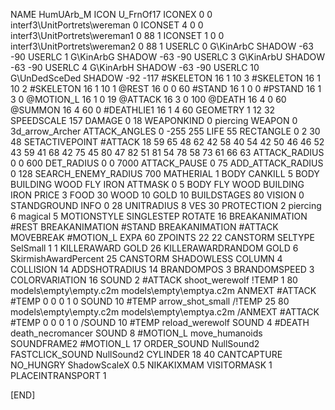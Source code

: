 NAME 			HumUArb_M
ICON 			U_FrnOf17
ICONEX 0 0 interf3\UnitPortrets\wereman 0
ICONSET 4 0 0 interf3\UnitPortrets\wereman1 0 88 1
ICONSET 1 0 0 interf3\UnitPortrets\wereman2 0 88 1
USERLC 			0 G\KinArbC SHADOW -63 -90
USERLC 			1 G\KinArbG SHADOW -63 -90
USERLC 			3 G\KinArbU SHADOW -63 -90
USERLC 			4 G\KinArbH SHADOW -63 -90
USERLC 			10 G\UnDedSceDed SHADOW -92 -117
#SKELETON               16 1 10 3
#SKELETON               16 1 10 2
#SKELETON               16 1 10 1
@REST      		16 0 0 60
#STAND     		16 1 0 0
#PSTAND    		16 1 3 0
@MOTION_L  		16 1 0 19
@ATTACK    		16 3 0 100 
@DEATH     		16 4 0 60
@SUMMON     		16 4 60 0 
#DEATHLIE1 		16 1 4 60
GEOMETRY    		1 12 32
SPEEDSCALE 157
DAMAGE      		0 18
WEAPONKIND 		0 piercing
WEAPON 			0 3d_arrow_Archer
ATTACK_ANGLES 	 	0 -255 255
LIFE        		55
RECTANGLE 		0 2 30 48
SETACTIVEPOINT 		#ATTACK 18  59 65  48 62  42 58  40 54  42 50  46 46  52 43  59 41  68 42  75 45  80 47  82 51  81 54  78 58  73 61  66 63 
ATTACK_RADIUS 		0 0 600
DET_RADIUS 		0 0 7000
ATTACK_PAUSE 		0 75
ADD_ATTACK_RADIUS 	0 128
SEARCH_ENEMY_RADIUS 	700
MATHERIAL 		1 BODY
CANKILL 5 BODY BUILDING WOOD FLY IRON
ATTMASK 0 5 BODY FLY WOOD BUILDING IRON
PRICE 			3 FOOD 30 WOOD 10 GOLD 10
BUILDSTAGES 		80
VISION 			0
STANDGROUND
INFO 			0 28
UNITRADIUS 		8
VES 			30
PROTECTION 		2 piercing 6 magical 5
MOTIONSTYLE 		SINGLESTEP
ROTATE 			16
BREAKANIMATION 		#REST
BREAKANIMATION 		#STAND
BREAKANIMATION 		#ATTACK
MOVEBREAK 		#MOTION_L
EXPA 			60
ZPOINTS	22 22
CANSTORM
SELTYPE SelSmall 1 1
KILLERAWARD             GOLD 26
KILLERAWARDRANDOM       GOLD 6
SkirmishAwardPercent 25
CANSTORM
SHADOWLESS
COLUMN 4
COLLISION 14
ADDSHOTRADIUS 14
BRANDOMPOS 3
BRANDOMSPEED 3
COLORVARIATION 16
SOUND 2 #ATTACK shoot_werewolf
!TEMP  1 80 models\empty\empty.c2m models\empty\emptya.c2m
ANMEXT #ATTACK #TEMP 0 0 0 1 0
SOUND 10 #TEMP arrow_shot_small
/!TEMP  25 80 models\empty\empty.c2m models\empty\emptya.c2m
/ANMEXT #ATTACK #TEMP 0 0 0 1 0
/SOUND 10 #TEMP reload_werewolf
SOUND 4 #DEATH death_necromancer
SOUND 8 #MOTION_L move_humanoids
SOUNDFRAME2 #MOTION_L 17
ORDER_SOUND NullSound2
FASTCLICK_SOUND NullSound2
CYLINDER 18 40
CANTCAPTURE
NO_HUNGRY
ShadowScaleX 0.5
NIKAKIXMAM
VISITORMASK 1
PLACEINTRANSPORT 1

[END]
